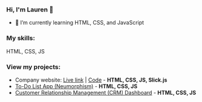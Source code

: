 ### Hi, I'm Lauren 👋

- 🌱 I’m currently learning HTML, CSS, and JavaScript

### My skills:

HTML, CSS, JS

### View my projects:
- Company website: [Live link](https://laureneaves.github.io/data-analytics/) | [Code](https://github.com/laureneaves/data_analytics_company_website) - **HTML, CSS, JS, Slick.js**
- [To-Do List App (Neumorphism)](https://github.com/laureneaves/neumorphism_todo_list) - **HTML, CSS, JS**
- [Customer Relationship Management (CRM) Dashboard](https://github.com/laureneaves/admin_dashboard) - **HTML, CSS, JS**
